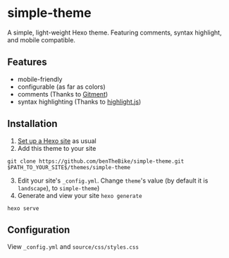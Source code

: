 # simple-theme
A simple, light-weight Hexo theme. Featuring comments, syntax highlight, and mobile compatible.

## Features
- mobile-friendly
- configurable (as far as colors)
- comments (Thanks to [Gitment](https://github.com/imsun/gitment))
- syntax highlighting (Thanks to [highlight.js](https://highlightjs.org/))

## Installation
1. [Set up a Hexo site](https://hexo.io/docs/setup) as usual
2. Add this theme to your site

```git clone https://github.com/benTheBike/simple-theme.git $PATH_TO_YOUR_SITE$/themes/simple-theme```

3. Edit your site's ```_config.yml```. Change ```theme```'s value (by default it is ```landscape```), to ```simple-theme```)
4. Generate and view your site
```hexo generate```

```hexo serve```

## Configuration
View ```_config.yml``` and ```source/css/styles.css```
